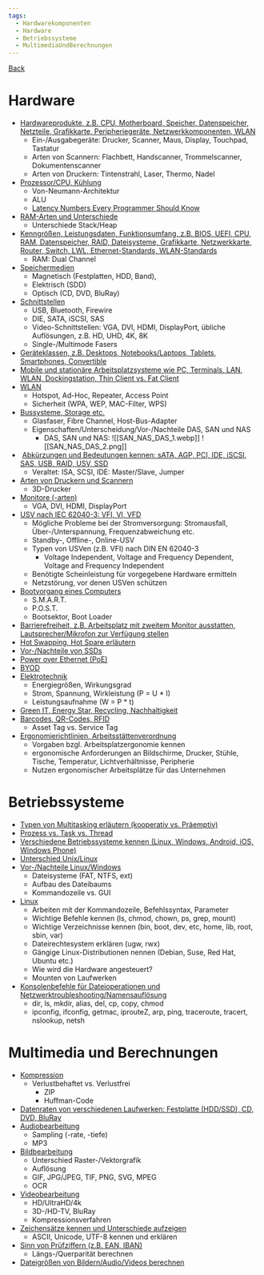 ```yaml
---
tags:
  - Hardwarekomponenten
  - Hardware
  - Betriebssysteme
  - MultimediaUndBerechnungen
---
```

[Back](Pruefungsvorbereitung.md)
# Hardware
- [Hardwareprodukte, z.B. CPU, Motherboard, Speicher, Datenspeicher, Netzteile, Grafikkarte, Peripheriegeräte, Netzwerkkomponenten, WLAN](Exam_Preparation/Themenblock_3/Hardwareprodukte)
	- Ein-/Ausgabegeräte: Drucker, Scanner, Maus, Display, Touchpad, Tastatur
	- Arten von Scannern: Flachbett, Handscanner, Trommelscanner, Dokumentenscanner
	- Arten von Druckern: Tintenstrahl, Laser, Thermo, Nadel
- [Prozessor/CPU, Kühlung](Exam_Preparation/Themenblock_3/Prozessor)
	- Von-Neumann-Architektur
	- ALU
	- [Latency Numbers Every Programmer Should Know](https://gist.github.com/jboner/2841832)
- [RAM-Arten und Unterschiede](RAM%20Arten.md)
	- Unterschiede Stack/Heap
- [Kenngrößen, Leistungsdaten, Funktionsumfang, z.B. BIOS, UEFI, CPU, RAM, Datenspeicher, RAID, Dateisysteme, Grafikkarte, Netzwerkkarte, Router, Switch, LWL, Ethernet-Standards, WLAN-Standards](Kenngroessen%20Leistungsdaten%20und%20Funktionsumfang.md)
	- RAM: Dual Channel
- [Speichermedien](Exam_Preparation/Themenblock_3/Speichermedien)
	- Magnetisch (Festplatten, HDD, Band),
	- Elektrisch (SDD)
	- Optisch (CD, DVD, BluRay)
- [Schnittstellen](Exam_Preparation/Themenblock_3/Schnittstellen)
	- USB, Bluetooth, Firewire
	- DIE, SATA, iSCSI, SAS
	- Video-Schnittstellen: VGA, DVI, HDMI, DisplayPort, übliche Auflösungen, z.B. HD, UHD, 4K, 8K
	- Single-/Multimode Fasers
- [Geräteklassen, z.B. Desktops, Notebooks/Laptops, Tablets, Smartphones, Convertible](Exam_Preparation/Themenblock_3/Geraeteklassen)
- [Mobile und stationäre Arbeitsplatzsysteme wie PC, Terminals, LAN, WLAN, Dockingstation, Thin Client vs. Fat Client](Mobile%20und%20stationaere%20Arbeitsplatzsysteme.md)
- [WLAN](Exam_Preparation/Themenblock_3/WLAN)
	- Hotspot, Ad-Hoc, Repeater, Access Point
	- Sicherheit (WPA, WEP, MAC-Filter, WPS)
- [Bussysteme, Storage etc.](Bussysteme%20und%20Storage.md)
	- Glasfaser, Fibre Channel, Host-Bus-Adapter
	- Eigenschaften/Unterscheidung/Vor-/Nachteile DAS, SAN und NAS
		- DAS, SAN und NAS: ![[SAN_NAS_DAS_1.webp]] ![[SAN_NAS_DAS_2.png]]
-  [Abkürzungen und Bedeutungen kennen: sATA, AGP, PCI, IDE, iSCSI, SAS, USB, RAID, USV, SSD](Abkuerzungen%20und%20Bedeutungen%20kennen.md)
	- Veraltet: ISA, SCSI, IDE: Master/Slave, Jumper
- [Arten von Druckern und Scannern](Drucker%20und%20Scanner.md)
	- 3D-Drucker
- [Monitore (-arten)](Monitor-Arten.md)
	- VGA, DVI, HDMI, DisplayPort
- [USV nach IEC 62040-3: VFI, VI, VFD](Ununterbrochene%20Stromversorgung.md)
	- Mögliche Probleme bei der Stromversorgung: Stromausfall, Über-/Unterspannung, Frequenzabweichung etc.
	- Standby-, Offline-, Online-USV
	- Typen von USVen (z.B. VFI) nach DIN EN 62040-3
		- Voltage Independent, Voltage and Frequency Dependent, Voltage and Frequency Independent
	- Benötigte Scheinleistung für vorgegebene Hardware ermitteln
	- Netzstörung, vor denen USVen schützen
- [Bootvorgang eines Computers](Bootvorgang%20eines%20Computers.md)
	- S.M.A.R.T.
	- P.O.S.T.
	- Bootsektor, Boot Loader
- [Barrierefreiheit, z.B. Arbeitsplatz mit zweitem Monitor ausstatten, Lautsprecher/Mikrofon zur Verfügung stellen](Exam_Preparation/Themenblock_3/Barrierefreiheit)
- [Hot Swapping, Hot Spare erläutern](Hot%20Swapping%20und%20Hot%20Spare.md)
- [Vor-/Nachteile von SSDs](SSDs%20Solid%20State%20Drives.md)
- [Power over Ethernet (PoE)](PoE%20vs%20dLAN.md)
- [BYOD](Bring%20your%20own%20Device.md)
- [Elektrotechnik](Exam_Preparation/Themenblock_3/Elektrotechnik)
	- Energiegrößen, Wirkungsgrad
	- Strom, Spannung, Wirkleistung (P = U * I)
	- Leistungsaufnahme (W = P * t)
- [Green IT, Energy Star, Recycling, Nachhaltigkeit](Oekologische%20IT.md)
- [Barcodes, QR-Codes, RFID](Barcodes%20QR-Codes%20und%20RFID.md)
	- Asset Tag vs. Service Tag
- [Ergonomierichtlinien, Arbeitsstättenverordnung](Ergonomierichtlinien%20und%20Arbeitsstättenverordnung.md)
	- Vorgaben bzgl. Arbeitsplatzergonomie kennen
	- ergonomische Anforderungen an Bildschirme, Drucker, Stühle, Tische, Temperatur, Lichtverhältnisse, Peripherie
	- Nutzen ergonomischer Arbeitsplätze für das Unternehmen
# Betriebssysteme
- [Typen von Multitasking erläutern (kooperativ vs. Präemptiv)](Multitasking%20Typen.md)
- [Prozess vs. Task vs. Thread](Prozess%20vs%20Task%20vs%20Thread.md)
- [Verschiedene Betriebssysteme kennen (Linux, Windows, Android, iOS, Windows Phone)](Verschiedene%20Betriebssysteme.md)
- [Unterschied Unix/Linux](Unix%20vs%20Linux.md)
- [Vor-/Nachteile Linux/Windows](Vor%20und%20Nachteile%20Linux%20zu%20Windows.md)
	- Dateisysteme (FAT, NTFS, ext)
	- Aufbau des Dateibaums
	- Kommandozeile vs. GUI
- [Linux](Exam_Preparation/Themenblock_3/Linux)
	- Arbeiten mit der Kommandozeile, Befehlssyntax, Parameter
	- Wichtige Befehle kennen (ls, chmod, chown, ps, grep, mount)
	- Wichtige Verzeichnisse kennen (bin, boot, dev, etc, home, lib, root, sbin, var)
	- Dateirechtesystem erklären (ugw, rwx)
	- Gängige Linux-Distributionen nennen (Debian, Suse, Red Hat, Ubuntu etc.)
	- Wie wird die Hardware angesteuert?
	- Mounten von Laufwerken
- [Konsolenbefehle für Dateioperationen und Netzwerktroubleshooting/Namensauflösung](Konsolenbefehle%20Grundlagen.md)
	- dir, ls, mkdir, alias, del, cp, copy, chmod
	- ipconfig, ifconfig, getmac, iprouteZ, arp, ping, traceroute, tracert, nslookup, netsh
# Multimedia und Berechnungen
- [Kompression](Exam_Preparation/Themenblock_3/Kompression)
	- Verlustbehaftet vs. Verlustfrei
		- ZIP
		- Huffman-Code
- [Datenraten von verschiedenen Laufwerken: Festplatte (HDD/SSD), CD, DVD, BluRay](Datenraten%20verschiedener%20Laufwerke.md)
- [Audiobearbeitung](Exam_Preparation/Themenblock_3/Audiobearbeitung)
	- Sampling (-rate, -tiefe)
	- MP3
- [Bildbearbeitung](Exam_Preparation/Themenblock_3/Bildbearbeitung)
	- Unterschied Raster-/Vektorgrafik
	- Auflösung
	- GIF, JPG/JPEG, TIF, PNG, SVG, MPEG
	- OCR
- [Videobearbeitung](Videobearbeitung.md)
	- HD/UltraHD/4k
	- 3D-/HD-TV, BluRay
	- Kompressionsverfahren
- [Zeichensätze kennen und Unterschiede aufzeigen](Zeichensaetze%20und%20Unterschiede.md)
	- ASCII, Unicode, UTF-8 kennen und erklären
- [Sinn von Prüfziffern (z.B. EAN, IBAN)](Exam_Preparation/Themenblock_3/Pruefziffern)
	- Längs-/Querparität berechnen
- [Dateigrößen von Bildern/Audio/Videos berechnen](Dateigroessen%20von%20Bildern%20Audio%20Videos.md)
